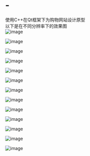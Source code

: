 # -
使用C++在Qt框架下为购物网站设计原型  
以下是在不同分辨率下的效果图  
![image](https://github.com/dingyuming102/-/blob/master/QtGuiApplication2/QtGuiApplication2/report/images/rendered1024x1366.png)  
  
![image](https://github.com/dingyuming102/-/blob/master/QtGuiApplication2/QtGuiApplication2/report/images/rendered1200x1050.png)  
  
![image](https://github.com/dingyuming102/-/blob/master/QtGuiApplication2/QtGuiApplication2/report/images/rendered1366x1024.png)  
  
![image](https://github.com/dingyuming102/-/blob/master/QtGuiApplication2/QtGuiApplication2/report/images/rendered1920x1050.png)  
  
![image](https://github.com/dingyuming102/-/blob/master/QtGuiApplication2/QtGuiApplication2/report/images/rendered1920x300.png)  
  
![image](https://github.com/dingyuming102/-/blob/master/QtGuiApplication2/QtGuiApplication2/report/images/rendered1920x800.png)  
  
![image](https://github.com/dingyuming102/-/blob/master/QtGuiApplication2/QtGuiApplication2/report/images/rendered300x300.png)  
  
![image](https://github.com/dingyuming102/-/blob/master/QtGuiApplication2/QtGuiApplication2/report/images/rendered320x568.png)  
  
![image](https://github.com/dingyuming102/-/blob/master/QtGuiApplication2/QtGuiApplication2/report/images/rendered375x812.png)  
  
![image](https://github.com/dingyuming102/-/blob/master/QtGuiApplication2/QtGuiApplication2/report/images/rendered500x1050.png)  
  
![image](https://github.com/dingyuming102/-/blob/master/QtGuiApplication2/QtGuiApplication2/report/images/rendered568x320.png)  
  
![image](https://github.com/dingyuming102/-/blob/master/QtGuiApplication2/QtGuiApplication2/report/images/rendered700x1050.png)  
  
![image](https://github.com/dingyuming102/-/blob/master/QtGuiApplication2/QtGuiApplication2/report/images/rendered812x375.png)  
